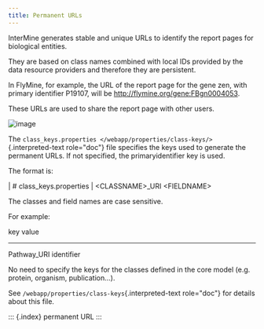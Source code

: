 ```yaml
---
title: Permanent URLs
---
```


InterMine generates stable and unique URLs to identify the report pages
for biological entities.

They are based on class names combined with local IDs provided by the
data resource providers and therefore they are persistent.

In FlyMine, for example, the URL of the report page for the gene zen,
with primary identifier P19107, will be
<http://flymine.org/gene:FBgn0004053>.

These URLs are used to share the report page with other users.

![image](img/share.png)

The
`class_keys.properties </webapp/properties/class-keys/>`{.interpreted-text
role="doc"} file specifies the keys used to generate the permanent URLs.
If not specified, the primaryidentifier key is used.

The format is:

| \# class_keys.properties
| \<CLASSNAME\>\_URI \<FIELDNAME\>

The classes and field names are case sensitive.

For example:

  key           value
  ------------- ------------
  Pathway_URI   identifier

No need to specify the keys for the classes defined in the core model
(e.g. protein, organism, publication\...).

See `/webapp/properties/class-keys`{.interpreted-text role="doc"} for
details about this file.

::: {.index}
permanent URL
:::
